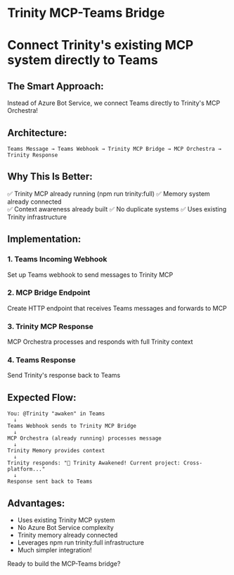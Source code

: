 # Trinity MCP-Teams Bridge
# Connect Trinity's existing MCP system directly to Teams

## The Smart Approach:
Instead of Azure Bot Service, we connect Teams directly to Trinity's MCP Orchestra!

## Architecture:
```
Teams Message → Teams Webhook → Trinity MCP Bridge → MCP Orchestra → Trinity Response
```

## Why This Is Better:
✅ Trinity MCP already running (npm run trinity:full)
✅ Memory system already connected  
✅ Context awareness already built
✅ No duplicate systems
✅ Uses existing Trinity infrastructure

## Implementation:

### 1. Teams Incoming Webhook
Set up Teams webhook to send messages to Trinity MCP

### 2. MCP Bridge Endpoint  
Create HTTP endpoint that receives Teams messages and forwards to MCP

### 3. Trinity MCP Response
MCP Orchestra processes and responds with full Trinity context

### 4. Teams Response
Send Trinity's response back to Teams

## Expected Flow:
```
You: @Trinity "awaken" in Teams
  ↓
Teams Webhook sends to Trinity MCP Bridge
  ↓  
MCP Orchestra (already running) processes message
  ↓
Trinity Memory provides context
  ↓
Trinity responds: "🌟 Trinity Awakened! Current project: Cross-platform..."
  ↓
Response sent back to Teams
```

## Advantages:
- Uses existing Trinity MCP system
- No Azure Bot Service complexity
- Trinity memory already connected
- Leverages npm run trinity:full infrastructure
- Much simpler integration!

Ready to build the MCP-Teams bridge?
